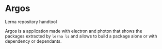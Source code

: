 # Argos
Lerna repository handtool

Argos is a application made with electron and photon that shows the packages extracted by `lerna ls` and allows to build a package alone or with dependency or dependants.
